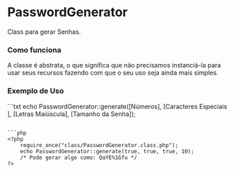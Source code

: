 # PasswordGenerator
Class para gerar Senhas.

<h3>Como funciona</h3>
<p>
	A classe é abstrata, o que significa que não precisamos instanciá-la para usar seus recursos fazendo com que o seu uso seja ainda mais simples.
</p>

<h3>Exemplo de Uso</h3>
```txt
echo PasswordGenerator::generate([Números], [Caracteres Especiais ], [Letras Maiúscula], [Tamanho da Senha]);

```

```php
<?php 
	require_once("class/PasswordGenerator.class.php");
	echo PasswordGenerator::generate(true, true, true, 10);
    /* Pode gerar algo como: QaYE%1Gfu */
?>
```
